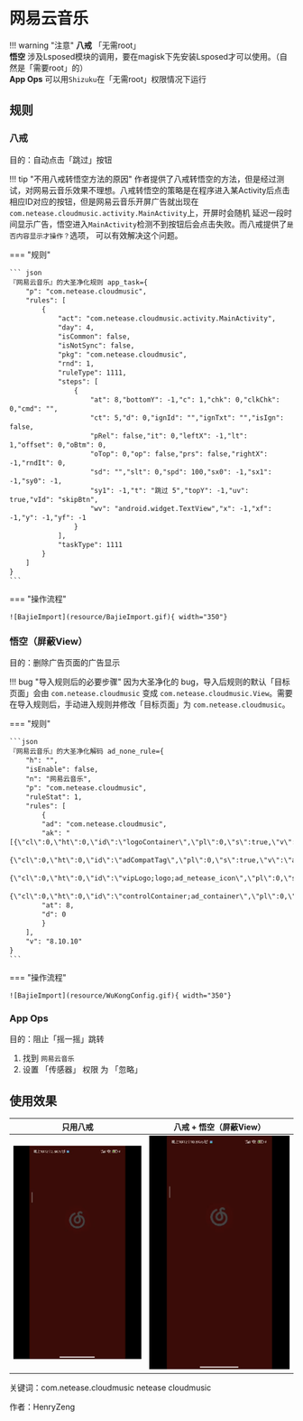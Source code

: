 # 网易云音乐

!!! warning "注意"
    **八戒** 「无需root」 <br>
    **悟空** 涉及Lsposed模块的调用，要在magisk下先安装Lsposed才可以使用。（自然是「需要root」的）<br>
    **App Ops** 可以用`Shizuku`在「无需root」权限情况下运行



## 规则

### 八戒

目的：自动点击「跳过」按钮

!!! tip "不用八戒转悟空方法的原因"
    作者提供了八戒转悟空的方法，但是经过测试，对网易云音乐效果不理想。八戒转悟空的策略是在程序进入某Activity后点击
    相应ID对应的按钮，但是网易云音乐开屏广告就出现在`com.netease.cloudmusic.activity.MainActivity`上，开屏时会随机
    延迟一段时间显示广告，悟空进入`MainActivity`检测不到按钮后会点击失败。而八戒提供了`是否内容显示才操作？`选项，
    可以有效解决这个问题。

=== "规则"

    ``` json
    『网易云音乐』的大圣净化规则 app_task={
        "p": "com.netease.cloudmusic",
        "rules": [
            {
                "act": "com.netease.cloudmusic.activity.MainActivity",
                "day": 4,
                "isCommon": false,
                "isNotSync": false,
                "pkg": "com.netease.cloudmusic",
                "rnd": 1,
                "ruleType": 1111,
                "steps": [
                    {
                        "at": 8,"bottomY": -1,"c": 1,"chk": 0,"clkChk": 0,"cmd": "",
                        "ct": 5,"d": 0,"ignId": "","ignTxt": "","isIgn": false,
                        "pRel": false,"it": 0,"leftX": -1,"lt": 1,"offset": 0,"oBtm": 0,
                        "oTop": 0,"op": false,"prs": false,"rightX": -1,"rndIt": 0,
                        "sd": "","slt": 0,"spd": 100,"sx0": -1,"sx1": -1,"sy0": -1,
                        "sy1": -1,"t": "跳过 5","topY": -1,"uv": true,"vId": "skipBtn",
                        "wv": "android.widget.TextView","x": -1,"xf": -1,"y": -1,"yf": -1
                    }
                ],
                "taskType": 1111
            }
        ]
    }
    ```

=== "操作流程"

    ![BajieImport](resource/BajieImport.gif){ width="350"}

### 悟空（屏蔽View）

目的：删除广告页面的广告显示

!!! bug "导入规则后的必要步骤"
    因为大圣净化的 bug，导入后规则的默认「目标页面」会由 `com.netease.cloudmusic` 变成
    `com.netease.cloudmusic.View`。需要在导入规则后，手动进入规则并修改「目标页面」为 `com.netease.cloudmusic`。

=== "规则"

    ```json
    『网易云音乐』的大圣净化解码 ad_none_rule={
        "h": "",
        "isEnable": false,
        "n": "网易云音乐",
        "p": "com.netease.cloudmusic",
        "ruleStat": 1,
        "rules": [
            {
            "ad": "com.netease.cloudmusic",
            "ak": "[{\"cl\":0,\"ht\":0,\"id\":\"logoContainer\",\"pl\":0,\"s\":true,\"v\":\"android.widget.LinearLayout\"},
                {\"cl\":0,\"ht\":0,\"id\":\"adCompatTag\",\"pl\":0,\"s\":true,\"v\":\"android.widget.TextView\"},
                {\"cl\":0,\"ht\":0,\"id\":\"vipLogo;logo;ad_netease_icon\",\"pl\":0,\"s\":true,\"v\":\"android.widget.ImageView\"},
                {\"cl\":0,\"ht\":0,\"id\":\"controlContainer;ad_container\",\"pl\":0,\"s\":true,\"v\":\"android.widget.FrameLayout\"}]",
            "at": 8,
            "d": 0
            }
        ],
        "v": "8.10.10"
    }
    ```

=== "操作流程"

    ![BajieImport](resource/WuKongConfig.gif){ width="350"}



### App Ops

目的：阻止「摇一摇」跳转

1. 找到 `网易云音乐`
2. 设置 「传感器」 权限 为 「忽略」

## 使用效果

| 只用八戒               | 八戒 + 悟空（屏蔽View）       |
| ------------------------------------ | -------------------------------------- |
| ![BajieOnly](resource/BajieOnly.gif) | ![BajieOnly](resource/ViewAgainst.gif) |



关键词：com.netease.cloudmusic netease cloudmusic

作者：HenryZeng

